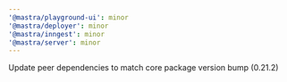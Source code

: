 ```yaml
---
'@mastra/playground-ui': minor
'@mastra/deployer': minor
'@mastra/inngest': minor
'@mastra/server': minor
---
```


Update peer dependencies to match core package version bump (0.21.2)
